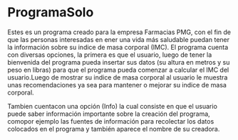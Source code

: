 # ProgramaSolo
Estes es un programa creado para la empresa Farmacias PMG, con el fin de que las personas interesadas en ener una vida más saludable puedan tener la información sobre su indice de masa corporal (IMC).
El programa cuenta con diversas opciones, la primera es que el usuario, luego de tener la bienvenida del programa pueda insertar sus datos (su altura en metros y su peso en libras) para que el programa
pueda comenzar a calcular el IMC del usuario.Luego de mostrar su indice de masa corporal al usuario
le muestra unas recomendaciones ya sea para mantener o mejorar su indice de masa corporal.

Tambien cuentacon una opción (Info) la cual consiste en que el usuario puede saber información importante sobre la creación del programa, comopor ejemplo las fuentes de información para recolectar los datos
colocados en el programa y también aparece el nombre de su creadora.
